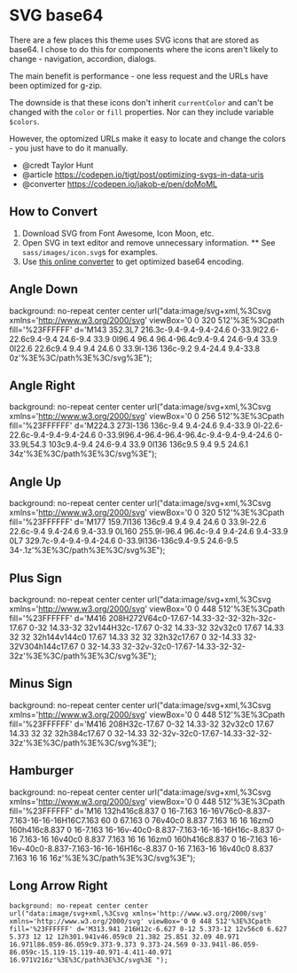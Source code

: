 # SVG base64

There are a few places this theme uses SVG icons that are stored as base64. I chose to do this for components where the icons aren't likely to change - navigation, accordion, dialogs. 

The main benefit is performance - one less request and the URLs have been optimized for g-zip. 

The downside is that these icons don't inherit `currentColor` and can't be changed with the `color` or `fill` properties. Nor can they include variable `$colors`. 

However, the optomized URLs make it easy to locate and change the colors - you just have to do it manually.

* @credt Taylor Hunt
* @article https://codepen.io/tigt/post/optimizing-svgs-in-data-uris
* @converter https://codepen.io/jakob-e/pen/doMoML


## How to Convert

1. Download SVG from Font Awesome, Icon Moon, etc.
2. Open SVG in text editor and remove unnecessary information. 
**  See `sass/images/icon.svg`s for examples.
3. Use [this online converter](https://codepen.io/jakob-e/pen/doMoML) to get optimized base64 encoding.

## Angle Down
background: no-repeat center center
	url("data:image/svg+xml,%3Csvg xmlns='http://www.w3.org/2000/svg' viewBox='0 0 320 512'%3E%3Cpath fill='%23FFFFFF' d='M143 352.3L7 216.3c-9.4-9.4-9.4-24.6 0-33.9l22.6-22.6c9.4-9.4 24.6-9.4 33.9 0l96.4 96.4 96.4-96.4c9.4-9.4 24.6-9.4 33.9 0l22.6 22.6c9.4 9.4 9.4 24.6 0 33.9l-136 136c-9.2 9.4-24.4 9.4-33.8 0z'%3E%3C/path%3E%3C/svg%3E");

## Angle Right
background: no-repeat center center
	url("data:image/svg+xml,%3Csvg xmlns='http://www.w3.org/2000/svg' viewBox='0 0 256 512'%3E%3Cpath fill='%23FFFFFF' d='M224.3 273l-136 136c-9.4 9.4-24.6 9.4-33.9 0l-22.6-22.6c-9.4-9.4-9.4-24.6 0-33.9l96.4-96.4-96.4-96.4c-9.4-9.4-9.4-24.6 0-33.9L54.3 103c9.4-9.4 24.6-9.4 33.9 0l136 136c9.5 9.4 9.5 24.6.1 34z'%3E%3C/path%3E%3C/svg%3E");

## Angle Up
background: no-repeat center center
	url("data:image/svg+xml,%3Csvg xmlns='http://www.w3.org/2000/svg' viewBox='0 0 320 512'%3E%3Cpath fill='%23FFFFFF' d='M177 159.7l136 136c9.4 9.4 9.4 24.6 0 33.9l-22.6 22.6c-9.4 9.4-24.6 9.4-33.9 0L160 255.9l-96.4 96.4c-9.4 9.4-24.6 9.4-33.9 0L7 329.7c-9.4-9.4-9.4-24.6 0-33.9l136-136c9.4-9.5 24.6-9.5 34-.1z'%3E%3C/path%3E%3C/svg%3E");	

## Plus Sign
background: no-repeat center center
	url("data:image/svg+xml,%3Csvg xmlns='http://www.w3.org/2000/svg' viewBox='0 0 448 512'%3E%3Cpath fill='%23FFFFFF' d='M416 208H272V64c0-17.67-14.33-32-32-32h-32c-17.67 0-32 14.33-32 32v144H32c-17.67 0-32 14.33-32 32v32c0 17.67 14.33 32 32 32h144v144c0 17.67 14.33 32 32 32h32c17.67 0 32-14.33 32-32V304h144c17.67 0 32-14.33 32-32v-32c0-17.67-14.33-32-32-32z'%3E%3C/path%3E%3C/svg%3E");

## Minus Sign
background: no-repeat center center 
	url("data:image/svg+xml,%3Csvg xmlns='http://www.w3.org/2000/svg' viewBox='0 0 448 512'%3E%3Cpath fill='%23FFFFFF' d='M416 208H32c-17.67 0-32 14.33-32 32v32c0 17.67 14.33 32 32 32h384c17.67 0 32-14.33 32-32v-32c0-17.67-14.33-32-32-32z'%3E%3C/path%3E%3C/svg%3E");

## Hamburger
background: no-repeat center center
	url("data:image/svg+xml,%3Csvg xmlns='http://www.w3.org/2000/svg' viewBox='0 0 448 512'%3E%3Cpath fill='%23FFFFFF' d='M16 132h416c8.837 0 16-7.163 16-16V76c0-8.837-7.163-16-16-16H16C7.163 60 0 67.163 0 76v40c0 8.837 7.163 16 16 16zm0 160h416c8.837 0 16-7.163 16-16v-40c0-8.837-7.163-16-16-16H16c-8.837 0-16 7.163-16 16v40c0 8.837 7.163 16 16 16zm0 160h416c8.837 0 16-7.163 16-16v-40c0-8.837-7.163-16-16-16H16c-8.837 0-16 7.163-16 16v40c0 8.837 7.163 16 16 16z'%3E%3C/path%3E%3C/svg%3E");

## Long Arrow Right 
	background: no-repeat center center 
	url("data:image/svg+xml,%3Csvg xmlns='http://www.w3.org/2000/svg' xmlns='http://www.w3.org/2000/svg' viewBox='0 0 448 512'%3E%3Cpath fill='%23FFFFFF' d='M313.941 216H12c-6.627 0-12 5.373-12 12v56c0 6.627 5.373 12 12 12h301.941v46.059c0 21.382 25.851 32.09 40.971 16.971l86.059-86.059c9.373-9.373 9.373-24.569 0-33.941l-86.059-86.059c-15.119-15.119-40.971-4.411-40.971 16.971V216z'%3E%3C/path%3E%3C/svg%3E ");
	
